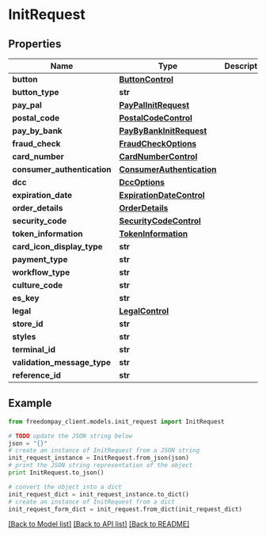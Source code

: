 # InitRequest


## Properties
Name | Type | Description | Notes
------------ | ------------- | ------------- | -------------
**button** | [**ButtonControl**](ButtonControl.md) |  | [optional] 
**button_type** | **str** |  | [optional] 
**pay_pal** | [**PayPalInitRequest**](PayPalInitRequest.md) |  | [optional] 
**postal_code** | [**PostalCodeControl**](PostalCodeControl.md) |  | [optional] 
**pay_by_bank** | [**PayByBankInitRequest**](PayByBankInitRequest.md) |  | [optional] 
**fraud_check** | [**FraudCheckOptions**](FraudCheckOptions.md) |  | [optional] 
**card_number** | [**CardNumberControl**](CardNumberControl.md) |  | [optional] 
**consumer_authentication** | [**ConsumerAuthentication**](ConsumerAuthentication.md) |  | [optional] 
**dcc** | [**DccOptions**](DccOptions.md) |  | [optional] 
**expiration_date** | [**ExpirationDateControl**](ExpirationDateControl.md) |  | [optional] 
**order_details** | [**OrderDetails**](OrderDetails.md) |  | [optional] 
**security_code** | [**SecurityCodeControl**](SecurityCodeControl.md) |  | [optional] 
**token_information** | [**TokenInformation**](TokenInformation.md) |  | [optional] 
**card_icon_display_type** | **str** |  | [optional] 
**payment_type** | **str** |  | [optional] 
**workflow_type** | **str** |  | [optional] 
**culture_code** | **str** |  | [optional] 
**es_key** | **str** |  | [optional] 
**legal** | [**LegalControl**](LegalControl.md) |  | [optional] 
**store_id** | **str** |  | [optional] 
**styles** | **str** |  | [optional] 
**terminal_id** | **str** |  | [optional] 
**validation_message_type** | **str** |  | [optional] 
**reference_id** | **str** |  | [optional] 

## Example

```python
from freedompay_client.models.init_request import InitRequest

# TODO update the JSON string below
json = "{}"
# create an instance of InitRequest from a JSON string
init_request_instance = InitRequest.from_json(json)
# print the JSON string representation of the object
print InitRequest.to_json()

# convert the object into a dict
init_request_dict = init_request_instance.to_dict()
# create an instance of InitRequest from a dict
init_request_form_dict = init_request.from_dict(init_request_dict)
```
[[Back to Model list]](../README.md#documentation-for-models) [[Back to API list]](../README.md#documentation-for-api-endpoints) [[Back to README]](../README.md)


